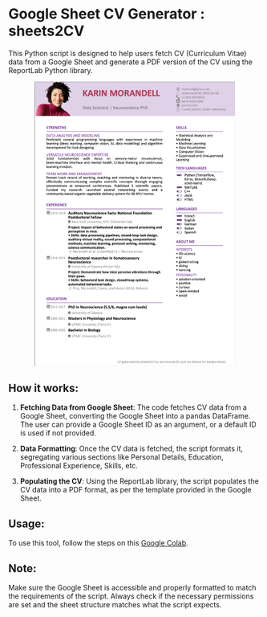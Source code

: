 # Google Sheet CV Generator : sheets2CV

This Python script is designed to help users fetch CV (Curriculum Vitae) data from a Google Sheet and generate a PDF version of the CV using the ReportLab Python library.

<div align="center">
    <img src="https://github.com/karinmcode/sheets2CV/blob/main/icons/example_cv.png?raw=true" width="400">
</div>

## How it works:

1. **Fetching Data from Google Sheet**: The code fetches CV data from a Google Sheet, converting the Google Sheet into a pandas DataFrame. The user can provide a Google Sheet ID as an argument, or a default ID is used if not provided.

2. **Data Formatting**: Once the CV data is fetched, the script formats it, segregating various sections like Personal Details, Education, Professional Experience, Skills, etc.

3. **Populating the CV**: Using the ReportLab library, the script populates the CV data into a PDF format, as per the template provided in the Google Sheet.


## Usage:

To use this tool, follow the steps on this [Google Colab](https://colab.research.google.com/drive/1TlZdNDkT2mwvZ8epSRwe8B-JO7R1N5z9#scrollTo=QpOVmbUjR8De).

## Note:

Make sure the Google Sheet is accessible and properly formatted to match the requirements of the script. Always check if the necessary permissions are set and the sheet structure matches what the script expects.
